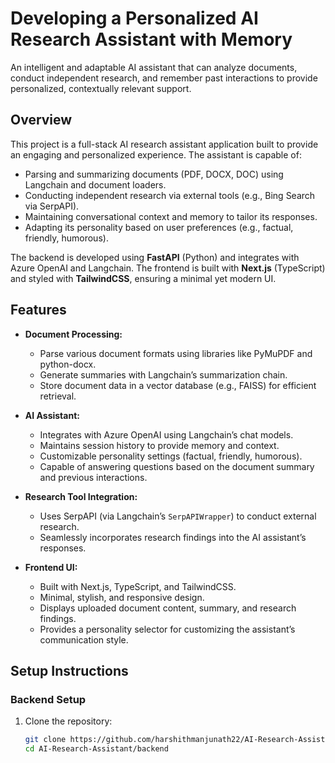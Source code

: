 # Developing a Personalized AI Research Assistant with Memory

An intelligent and adaptable AI assistant that can analyze documents, conduct independent research, and remember past interactions to provide personalized, contextually relevant support.

## Overview
This project is a full-stack AI research assistant application built to provide an engaging and personalized experience. The assistant is capable of:

- Parsing and summarizing documents (PDF, DOCX, DOC) using Langchain and document loaders.
- Conducting independent research via external tools (e.g., Bing Search via SerpAPI).
- Maintaining conversational context and memory to tailor its responses.
- Adapting its personality based on user preferences (e.g., factual, friendly, humorous).

The backend is developed using **FastAPI** (Python) and integrates with Azure OpenAI and Langchain. The frontend is built with **Next.js** (TypeScript) and styled with **TailwindCSS**, ensuring a minimal yet modern UI.

## Features
- **Document Processing:**
  - Parse various document formats using libraries like PyMuPDF and python-docx.
  - Generate summaries with Langchain’s summarization chain.
  - Store document data in a vector database (e.g., FAISS) for efficient retrieval.

- **AI Assistant:**
  - Integrates with Azure OpenAI using Langchain’s chat models.
  - Maintains session history to provide memory and context.
  - Customizable personality settings (factual, friendly, humorous).
  - Capable of answering questions based on the document summary and previous interactions.

- **Research Tool Integration:**
  - Uses SerpAPI (via Langchain’s `SerpAPIWrapper`) to conduct external research.
  - Seamlessly incorporates research findings into the AI assistant’s responses.

- **Frontend UI:**
  - Built with Next.js, TypeScript, and TailwindCSS.
  - Minimal, stylish, and responsive design.
  - Displays uploaded document content, summary, and research findings.
  - Provides a personality selector for customizing the assistant’s communication style.

## Setup Instructions
### Backend Setup
1. Clone the repository:
   ```bash
   git clone https://github.com/harshithmanjunath22/AI-Research-Assistant.git
   cd AI-Research-Assistant/backend
